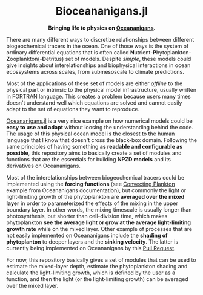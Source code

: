 
<!-- Title -->
<h1 align="center">
  Bioceananigans.jl
</h1>

<!-- description -->
<p align="center">
  <strong> Bringing life to physics on  <a href="https://github.com/CliMA/Oceananigans.jl">Oceananigans</a>.</strong>
</p>

There are many different ways to discretize relationships between different biogeochemical tracers in the ocean. One of those ways is the system of ordinary differential equations that is often called **N**utrient-**P**hytoplankton-**Z**ooplankton(-**D**etritus) set of models. Despite _simple_, these models could give insights about interelationships and biophysical interactions in ocean ecossystems across scales, from submesoscale to climate predictions.

Most of the applications of these set of models are either _offline_ to the physical part or intrinsic to the physical model infrastructure, usually written in FORTRAN language. This creates a problem because users many times doesn't understand well which equations are solved and cannot easily adapt to the set of equations they want to reproduce.

[Oceananigans.jl](https://github.com/CliMA/Oceananigans.jl) is a very nice example on how numerical models could be **easy to use and adapt** without loosing the understanding behind the code. The usage of this physical ocean model is the closest to the human language that I know that doesn't cross the black-box domain. Following the same principles of having something **as readable and configurable as possible**, this repository aims to basically create a set of modules and functions that are the essentials for building **NPZD models** and its derivatives on Oceananigans.

Most of the interelationships between biogeochemical tracers could be implemented using the **forcing functions** (see [Convecting Plankton](https://clima.github.io/OceananigansDocumentation/stable/generated/convecting_plankton/)  example from Oceananigans documentation), but commonly the light or light-limiting growth of the phytoplankton are **averaged over the mixed layer** in order to parameterized the effects of the mixing in the upper boundary layer. In other words, the mixing timescale is usually longer than photosynthesis, but shorter than cell-division time, which makes phytoplankton **see the average light or grow at the average light-limiting growth rate** while on the mixed layer. Other example of processes that are not easily implemented on Oceananigans include the **shading of phytoplanton** to deeper layers and the **sinking velocity**. The latter is currently being implemented on Oceananigans by this [Pull Request](https://github.com/CliMA/Oceananigans.jl/pull/2389).

For now, this repository basically gives a set of modules that can be used to estimate the mixed-layer depth, estimate the phytoplankton shading and calculate the light-limiting growth, which is defined by the user as a function, and then the light (or the light-limiting growth) can be averaged over the mixed layer.
